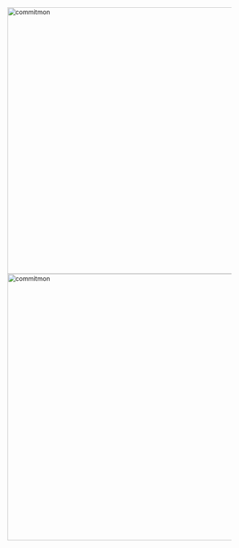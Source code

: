 <a href="https://github.com/doongjun/commitmon">
  <img alt="commitmon" src="https://commitmon.me/adventure?username=Hyung-Seok&theme=transparent" width="600px" />
  <img alt="commitmon" src="https://commitmon.me/adventure?username=cxxxtxxyxx&theme=transparent" width="600px" />
</a>
